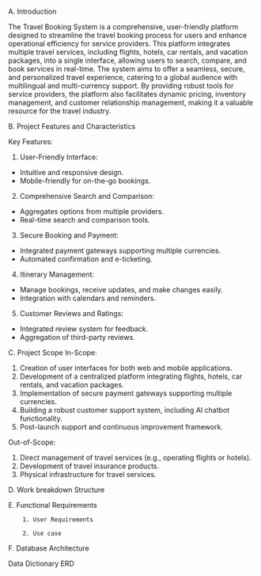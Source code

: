A. Introduction

The Travel Booking System is a comprehensive, user-friendly platform designed to streamline the travel booking process for users and enhance operational efficiency for service providers. This platform integrates multiple travel services, including flights, hotels, car rentals, and vacation packages, into a single interface, allowing users to search, compare, and book services in real-time. The system aims to offer a seamless, secure, and personalized travel experience, catering to a global audience with multilingual and multi-currency support. By providing robust tools for service providers, the platform also facilitates dynamic pricing, inventory management, and customer relationship management, making it a valuable resource for the travel industry.

B. Project Features and Characteristics

Key Features:

1. User-Friendly Interface:
- Intuitive and responsive design.
- Mobile-friendly for on-the-go bookings.

2. Comprehensive Search and Comparison:
- Aggregates options from multiple providers.
- Real-time search and comparison tools.

3. Secure Booking and Payment:
- Integrated payment gateways supporting multiple currencies.
- Automated confirmation and e-ticketing.

4. Itinerary Management:
- Manage bookings, receive updates, and make changes easily.
- Integration with calendars and reminders.

5. Customer Reviews and Ratings:
- Integrated review system for feedback.
- Aggregation of third-party reviews.
  
C. Project Scope
In-Scope:

1. Creation of user interfaces for both web and mobile applications.
2. Development of a centralized platform integrating flights, hotels, car rentals, and vacation packages.
3. Implementation of secure payment gateways supporting multiple currencies.
4. Building a robust customer support system, including AI chatbot functionality.
5. Post-launch support and continuous improvement framework.

Out-of-Scope:

1. Direct management of travel services (e.g., operating flights or hotels).
2. Development of travel insurance products.
3. Physical infrastructure for travel services.
   
D. Work breakdown Structure

E. Functional Requirements

        1. User Requirements

        2. Use case

F. Database Architecture

Data Dictionary
 ERD
